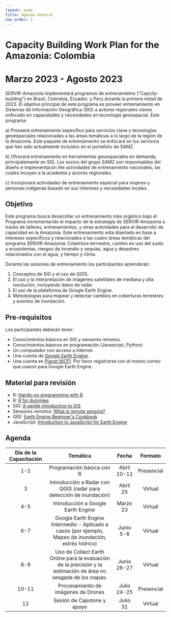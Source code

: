 ```yaml
---
layout: page
title: Agenda General
nav_order: 1
---
```


# Capacity Building Work Plan for the Amazonia: Colombia
# Marzo 2023 - Agosto 2023

SERVIR-Amazonia implementará programas de entrenamietno ("Capcity-building") en Brasil, Colombia, Ecuador, y Perú durante la primera mitad de 2023. El objetivo principal de este programa es proveer entrenamiento en Sistemas de Información Geográfica (SIG) a actores regionales claves enfocado en capacidades y necesidades en tecnología geoespacial. Este programa: 

a) Proveerá entrenamiento específico para servicios clave y tecnologías geoespaciales relacionadas a las áreas temáticas a lo largo de la región de la Amazonía. Este paquete de entrenamiento se enfocará en los servicios que han sido actualmente incluídos en el portafolio de SAMZ. 

b) Ofrecerá entrenamiento en herramientas geoespaciales en demanda, principalemente en SIG. Los socios del grupo SAMZ son responsables del diseño e implementacón the actividades de entrenamiento nacionales, las cuales incuyen a la academia y actores regionales.

c) Incorporará actividades de entrenamiento especial para mujeres y personas indígenas basado en sus intereses y necesidades locales.


## Objetivo
Este programa busca desarrollar un entrenamiento más orgánico bajo el Programa incrementando el impacto de la estrategía de SERVIR-Amazonia a través de talleres, entrenamientos, y otras actividades para el desarrollo de capacidad en la Amazonía. Este entrenamiento esta diseñado en base a intereses específicos y relacionados a las cuatro áreas temáticas del programa SERVIR-Amazonia: Cobertura terrrestre, cambio en uso del suelo y ecosistemas, riesgos de incendio y sequías, agua y desastres relacionados con el agua, y tiempo y clima.  

Durante las sesiones de entrenamiento los participantes aprenderán:
1. Conceptos de SIG y el uso de QGIS.
2. El uso y la interpretación de imágenes satelitáles de mediana y alta resolución, incluyendo datos de radar.
3. El uso de la plataforma de Google Earth Engine.
4. Metodologías para mapear y detectar cambios en coberturas terrestres y eventos de inundación.

## Pre-requisitos
Los participantes deberán tener:
* Conocimientos básicos en SIG y sensores remotos.
* Conocimientos básicos en programación (Javascript, Python)
* Un computador con acceso a internet.
* Una cuenta de [Google Earth Engine](https://earthengine.google.com/).
* Una cuenta en [Planet NICFI](https://www.planet.com/nicfi/#sign-up). Por favor registrarse con el mismo correo que usaron para Google Earth Engine.

## Material para revisión
* R: [Hands-on programming with R](https://rstudio-education.github.io/hopr/index.html)
* R: [R for dummies](https://archive.org/details/r-for-dummies_202104/page/n5/mode/2up)
* SIG: [A gentle introduction to GIS](https://docs.qgis.org/3.22/en/docs/gentle_gis_introduction/index.html)
* Sensores remotos: [What is remote sensing?](https://www.earthdata.nasa.gov/learn/backgrounders/remote-sensing)
* GEE: [Earth Engine Beginner's Cookbook](https://developers.google.com/earth-engine/tutorials/community/beginners-cookbook)
* JavaScript: [Introduction to JavaScript for Earth Engine](https://developers.google.com/earth-engine/tutorials/tutorial_js_01)


## Agenda

| Día de la Capacitación |                        Temática                                  |   Fecha      |        Formato        |
|:----------------------:|:----------------------------------------------------------------:|:------------:|:---------------------:|
|           1-2          |  Programación básica con R                                       | Abril 10-11  |   Presencial          |
|            3           |  Introducción a Radar con QGIS (radar para detección de inundación) | Abril 25     |   Virtual             |
|           4-5          |  Introducción a Google Earth Engine                              | Marzo 23     |   Virtual             |
|           6-7          |  Google Earth Engine Intermedio - Aplicado a casos (por ejemplo, Mapeo de inundación, estrés hídrico)   | Junio 5-6    |   Virtual             |
|           8-9          |  Uso de Collect Earth Online para la evaluación de la precisión y la estimación de área no sesgada de los mapas.   | Junio 26-27  |   Virtual             |
|          10-11         |  Procesamiento de imágenes de Drones                             | Julio 24-25  |   Presencial          |
|           12           |  Sesión de Capstone y apoyo                                      | Julio 31     |   Virtual             |

